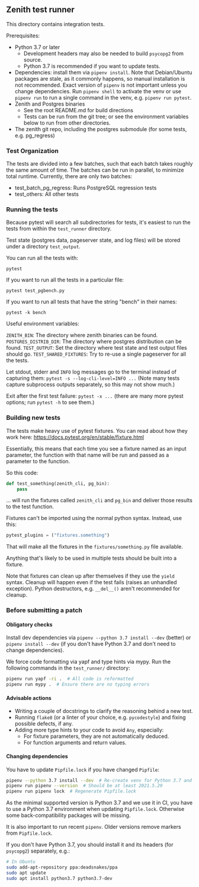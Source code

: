 ## Zenith test runner

This directory contains integration tests.

Prerequisites:
- Python 3.7 or later
    - Development headers may also be needed to build `psycopg2` from source.
    - Python 3.7 is recommended if you want to update tests.
- Dependencies: install them via `pipenv install`. Note that Debian/Ubuntu
  packages are stale, as it commonly happens, so manual installation is not
  recommended.
  Exact version of `pipenv` is not important unless you change dependencies.
  Run `pipenv shell` to activate the venv or use `pipenv run` to run a single
  command in the venv, e.g. `pipenv run pytest`.
- Zenith and Postgres binaries
    - See the root README.md for build directions
    - Tests can be run from the git tree; or see the environment variables
      below to run from other directories.
- The zenith git repo, including the postgres submodule
  (for some tests, e.g. pg_regress)

### Test Organization

The tests are divided into a few batches, such that each batch takes roughly
the same amount of time. The batches can be run in parallel, to minimize total
runtime. Currently, there are only two batches:

- test_batch_pg_regress: Runs PostgreSQL regression tests
- test_others: All other tests

### Running the tests

Because pytest will search all subdirectories for tests, it's easiest to
run the tests from within the `test_runner` directory.

Test state (postgres data, pageserver state, and log files) will
be stored under a directory `test_output`.

You can run all the tests with:

`pytest`

If you want to run all the tests in a particular file:

`pytest test_pgbench.py`

If you want to run all tests that have the string "bench" in their names:

`pytest -k bench`

Useful environment variables:

`ZENITH_BIN`: The directory where zenith binaries can be found.
`POSTGRES_DISTRIB_DIR`: The directory where postgres distribution can be found.
`TEST_OUTPUT`: Set the directory where test state and test output files
should go.
`TEST_SHARED_FIXTURES`: Try to re-use a single pageserver for all the tests.

Let stdout, stderr and `INFO` log messages go to the terminal instead of capturing them:
`pytest -s --log-cli-level=INFO ...`
(Note many tests capture subprocess outputs separately, so this may not
show much.)

Exit after the first test failure:
`pytest -x ...`
(there are many more pytest options; run `pytest -h` to see them.)


### Building new tests

The tests make heavy use of pytest fixtures. You can read about how they work here: https://docs.pytest.org/en/stable/fixture.html

Essentially, this means that each time you see a fixture named as an input parameter, the function with that name will be run and passed as a parameter to the function.

So this code:

```python
def test_something(zenith_cli, pg_bin):
    pass
```

... will run the fixtures called `zenith_cli` and `pg_bin` and deliver those results to the test function.

Fixtures can't be imported using the normal python syntax. Instead, use this:

```python
pytest_plugins = ("fixtures.something")
```

That will make all the fixtures in the `fixtures/something.py` file available.

Anything that's likely to be used in multiple tests should be built into a fixture.

Note that fixtures can clean up after themselves if they use the `yield` syntax.
Cleanup will happen even if the test fails (raises an unhandled exception).
Python destructors, e.g. `__del__()` aren't recommended for cleanup.


### Before submitting a patch
#### Obligatory checks
Install dev dependencies via `pipenv --python 3.7 install --dev` (better)
or `pipenv install --dev` (if you don't have Python 3.7 and don't need to change dependencies).

We force code formatting via yapf and type hints via mypy.
Run the following commands in the `test_runner/` directory:

```bash
pipenv run yapf -ri .  # All code is reformatted
pipenv run mypy .  # Ensure there are no typing errors
```

#### Advisable actions
* Writing a couple of docstrings to clarify the reasoning behind a new test.
* Running `flake8` (or a linter of your choice, e.g. `pycodestyle`) and fixing possible defects, if any.
* Adding more type hints to your code to avoid `Any`, especially:
  * For fixture parameters, they are not automatically deduced.
  * For function arguments and return values.

#### Changing dependencies
You have to update `Pipfile.lock` if you have changed `Pipfile`:

```bash
pipenv --python 3.7 install --dev  # Re-create venv for Python 3.7 and install recent pipenv inside
pipenv run pipenv --version  # Should be at least 2021.5.29
pipenv run pipenv lock  # Regenerate Pipfile.lock
```

As the minimal supported version is Python 3.7 and we use it in CI,
you have to use a Python 3.7 environment when updating `Pipfile.lock`.
Otherwise some back-compatibility packages will be missing.

It is also important to run recent `pipenv`.
Older versions remove markers from `Pipfile.lock`.

If you don't have Python 3.7, you should install it and its headers (for `psycopg2`)
separately, e.g.:

```bash
# In Ubuntu
sudo add-apt-repository ppa:deadsnakes/ppa
sudo apt update
sudo apt install python3.7 python3.7-dev
```
